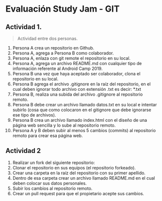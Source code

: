 # Evaluación Study Jam - GIT

## Actividad 1.

> Actividad entre dos personas.

1. Persona A crea un repositorio en Github.
2. Persona A, agrega a Persona B como colaborador.
3. Persona A, enlaza con git remote el repositorio en su local.
4. Persona A, agrega un archivo README.md con cualquier tipo de información referente al Android Camp 2019.
5. Persona B una vez que haya aceptado ser colaborador, clona el repositorio en su local.
6. Persona B agrega el archivo .gitignore en la raíz del repositorio, en el cual deben ignorar todo archivo con extensión .txt es decir: *.txt
7. Persona B, realiza una subida del archivo .gitignore al repositorio remoto.
8. Persona B debe crear un archivo llamado datos.txt en su local e intentar subirlo (cosa que como colocaron en el gitignore que debe ignorarse ese tipo de archivos).
9. Persona B crea un archivo llamado index.html con el diseño de una página web sencilla y lo sube al repositorio remoto.
10. Persona A y B deben subir al menos 5 cambios (commits) al repositorio remoto para crear esa página web.



## Actividad 2

1. Realizar un fork del siguiente repositorio: 
2. Clonar el repositorio en sus equipos (el repositorio forkeado).
3. Crear una carpeta en la raíz del repositorio con su primer apellido.
4. Dentro de esa carpeta crear un archivo llamado README.md en el cual deben colocar sus datos personales.
5. Subir los cambios al repositorio remoto.
6. Crear un pull request para que el propietario acepte sus cambios.